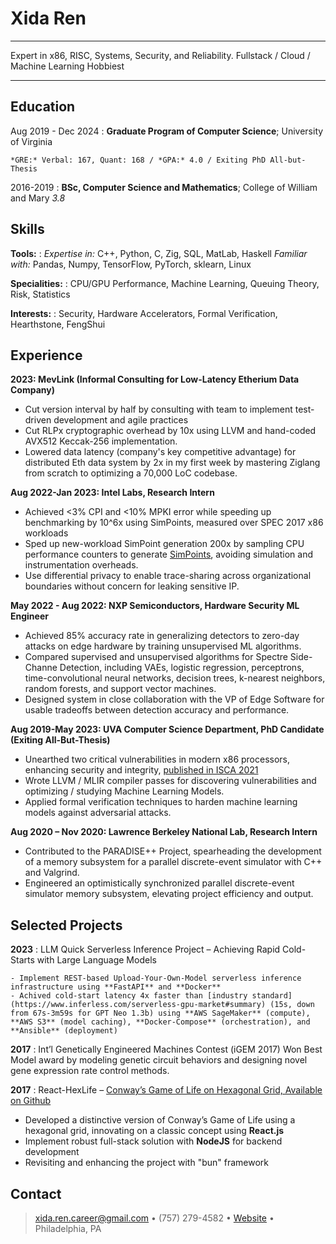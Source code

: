Xida Ren
========

----

Expert in x86, RISC, Systems, Security, and Reliability. Fullstack / Cloud / Machine Learning Hobbiest

----

Education
---------

Aug 2019 - Dec 2024
:   **Graduate Program of Computer Science**; University of Virginia

    *GRE:* Verbal: 167, Quant: 168 / *GPA:* 4.0 / Exiting PhD All-but-Thesis

2016-2019
:   **BSc, Computer Science and Mathematics**; College of William and Mary *3.8*

Skills
------

**Tools:**
:   *Expertise in:* C++, Python, C, Zig, SQL, MatLab, Haskell
    *Familiar with:* Pandas, Numpy, TensorFlow, PyTorch, sklearn, Linux

**Specialities:**
: CPU/GPU Performance, Machine Learning, Queuing Theory, Risk, Statistics

**Interests:**
:   Security, Hardware Accelerators, Formal Verification, Hearthstone, FengShui

Experience
----------

**2023: MevLink (Informal Consulting for Low-Latency Etherium Data Company)**

* Cut version interval by half by consulting with team to implement test-driven development and agile practices
* Cut RLPx cryptographic overhead by 10x using LLVM and hand-coded AVX512 Keccak-256 implementation.
* Lowered data latency (company's key competitive advantage) for distributed Eth data system by 2x in my first week by mastering Ziglang from scratch to optimizing a 70,000 LoC codebase.

**Aug 2022-Jan 2023: Intel Labs, Research Intern**

* Achieved <3% CPI and <10% MPKI error while speeding up benchmarking by 10^6x using SimPoints, measured over SPEC 2017 x86 workloads
* Sped up new-workload SimPoint generation 200x by sampling CPU performance counters to generate [SimPoints](https://cseweb.ucsd.edu/~calder/simpoint/simpoint_overview.htm), avoiding simulation and instrumentation overheads.
* Use differential privacy to enable trace-sharing across organizational boundaries without concern for leaking sensitive IP.

**May 2022 - Aug 2022: NXP Semiconductors, Hardware Security ML Engineer**

* Achieved 85% accuracy rate in generalizing detectors to zero-day attacks on edge hardware by training unsupervised ML algorithms.
* Compared supervised and unsupervised algorithms for Spectre Side-Channe Detection, including VAEs, logistic regression, perceptrons, time-convolutional neural networks, decision trees, k-nearest neighbors, random forests, and support vector machines.
* Designed system in close collaboration with the VP of Edge Software for usable tradeoffs between detection accuracy and performance.


**Aug 2019-May 2023: UVA Computer Science Department, PhD Candidate (Exiting All-But-Thesis)**

* Unearthed two critical vulnerabilities in modern x86 processors, enhancing security and integrity, [published in ISCA 2021](https://ieeexplore.ieee.org/document/9499837)
* Wrote LLVM / MLIR compiler passes for discovering vulnerabilities and optimizing / studying Machine Learning Models.
* Applied formal verification techniques to harden machine learning models against adversarial attacks.


**Aug 2020 – Nov 2020: Lawrence Berkeley National Lab, Research Intern**

* Contributed to the PARADISE++ Project, spearheading the development of a memory subsystem for a parallel discrete-event simulator with C++ and Valgrind.
* Engineered an optimistically synchronized parallel discrete-event simulator memory subsystem, elevating project efficiency and output.

Selected Projects
-----------------

**2023**
:   LLM Quick Serverless Inference Project – Achieving Rapid Cold-Starts with Large Language Models

    - Implement REST-based Upload-Your-Own-Model serverless inference infrastructure using **FastAPI** and **Docker**
    - Achived cold-start latency 4x faster than [industry standard](https://www.inferless.com/serverless-gpu-market#summary) (15s, down from 67s-3m59s for GPT Neo 1.3b) using **AWS SageMaker** (compute), **AWS S3** (model caching), **Docker-Compose** (orchestration), and **Ansible** (deployment)

**2017**
:   Int’l Genetically Engineered Machines Contest (iGEM 2017) Won Best Model award by modeling genetic circuit behaviors and designing novel gene expression rate control methods.

**2017**
:   React-HexLife – [Conway’s Game of Life on Hexagonal Grid, Available on Github](https://devpost.com/software/react-hexlife)
- Developed a distinctive version of Conway’s Game of Life using a hexagonal grid, innovating on a classic concept using **React.js**
- Implement robust full-stack solution with **NodeJS** for backend development
- Revisiting and enhancing the project with "bun" framework

Contact
-------

> [xida.ren.career@gmail.com](mailto:xida.ren.career@gmail.com) • (757) 279-4582 • [Website](https://renresear.ch) • Philadelphia, PA
